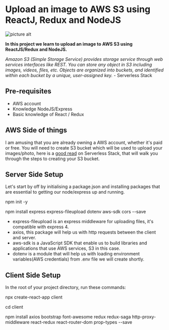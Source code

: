 # Upload an image to AWS S3 using ReactJ, Redux and NodeJS

![picture alt](https://s3.amazonaws.com/humansofsouth-images-upload/Upload-an-image-to-AWS-S3-using-ReactJS-Redux-and-NodeJS.png "Upload an image to AWS S3 using ReactJ, Redux and NodeJS")

**In this project we learn to upload an image to AWS S3 using ReactJS/Redux and NodeJS.**

_Amazon S3 (Simple Storage Service) provides storage service through web services interfaces like REST. You can store any object in S3 including images, videos, files, etc. Objects are organized into buckets, and identified within each bucket by a unique, user-assigned key._ - Serverless Stack

## Pre-requisites

- AWS account
- Knowledge NodeJS/Express
- Basic knowledge of React / Redux

## AWS Side of things
I am amusing that you are already owning a AWS account, whether it's paid or free. You will need to create S3 bucket which will be used to upload your images/photo, here is a [good read](https://serverless-stack.com/chapters/create-an-s3-bucket-for-file-uploads.html) on Serverless Stack, that will walk you through the steps to creating your S3 bucket.

## Server Side Setup

Let's start by off by initialising a package.json and installing packages that are essential to getting our node/express up and running.

npm init -y

npm install express express-fileupload dotenv aws-sdk cors --save

- express-fileupload is an express middleware for uploading files, it's compatible with express 4.
- axios, this package will help us with http requests between the client and server.
- aws-sdk is a JavaScript SDK that enable us to build libraries and applications that use AWS services, S3 in this case.
- dotenv is a module that will help us with loading environment variables(AWS credentials) from .env file we will create shortly.

## Client Side Setup

In the root of your project directory, run these commands:

npx create-react-app client

cd client

npm install axios bootstrap font-awesome redux redux-saga http-proxy-middleware react-redux react-router-dom prop-types --save